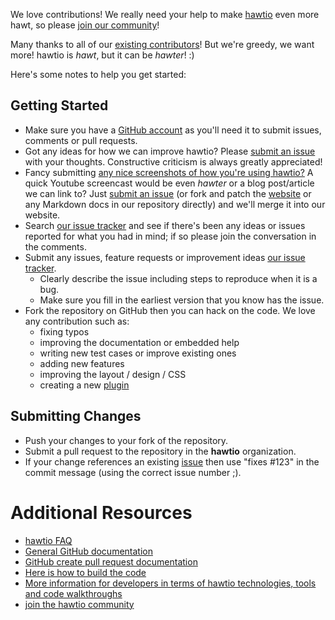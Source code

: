 We love contributions! We really need your help to make [hawtio](http://hawt.io/) even more hawt, so please [join our community](http://hawt.io/community/index.html)!

Many thanks to all of our [existing contributors](https://github.com/hawtio/hawtio/graphs/contributors)! But we're greedy, we want more! hawtio is _hawt_, but it can be _hawter_! :)

Here's some notes to help you get started:

## Getting Started

* Make sure you have a [GitHub account](https://github.com/signup/free) as you'll need it to submit issues, comments or pull requests.
* Got any ideas for how we can improve hawtio? Please [submit an issue](https://github.com/hawtio/hawtio/issues?state=open) with your thoughts. Constructive criticism is always greatly appreciated!
* Fancy submitting [any nice screenshots of how you're using hawtio?](https://github.com/hawtio/hawtio/tree/master/website/src/images/screenshots) A quick Youtube screencast would be even _hawter_ or a blog post/article we can link to? Just [submit an issue](https://github.com/hawtio/hawtio/issues?state=open) (or fork and patch the [website](https://github.com/hawtio/hawtio/tree/master/website/src/) or any Markdown docs in our repository directly) and we'll merge it into our website.
* Search [our issue tracker](https://github.com/hawtio/hawtio/issues?state=open) and see if there's been any ideas or issues reported for what you had in mind; if so please join the conversation in the comments.
* Submit any issues, feature requests or improvement ideas [our issue tracker](https://github.com/hawtio/hawtio/issues?state=open).
  * Clearly describe the issue including steps to reproduce when it is a bug.
  * Make sure you fill in the earliest version that you know has the issue.
* Fork the repository on GitHub then you can hack on the code. We love any contribution such as:
   * fixing typos
   * improving the documentation or embedded help
   * writing new test cases or improve existing ones
   * adding new features
   * improving the layout / design / CSS
   * creating a new [plugin](http://hawt.io/developers/plugins.html)

## Submitting Changes

* Push your changes to your fork of the repository.
* Submit a pull request to the repository in the **hawtio** organization.
* If your change references an existing [issue](https://github.com/hawtio/hawtio/issues?state=open) then use "fixes #123" in the commit message (using the correct issue number ;).

# Additional Resources

* [hawtio FAQ](http://hawt.io/faq/index.html)
* [General GitHub documentation](http://help.github.com/)
* [GitHub create pull request documentation](hhttps://help.github.com/articles/creating-a-pull-request)
* [Here is how to build the code](http://hawt.io/building/index.html)
* [More information for developers in terms of hawtio technologies, tools and code walkthroughs](http://hawt.io/developers/index.html)
* [join the hawtio community](http://hawt.io/community/index.html)

